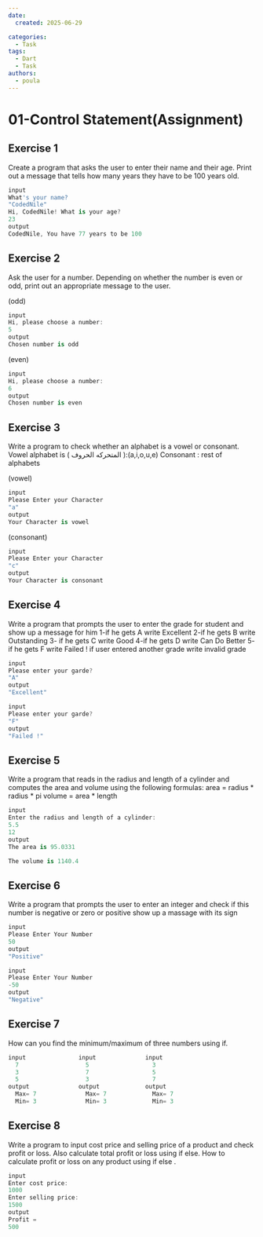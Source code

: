 ```yaml
---
date:
  created: 2025-06-29

categories:
  - Task
tags:
  - Dart
  - Task
authors:
  - poula
---
```


# 01-Control Statement(Assignment)

<!-- more -->

## Exercise 1

Create a program that asks the user to enter their name and their age. Print out a message that tells how many years they have to be 100 years old.


```dart
input
What's your name? 
"CodedNile"
Hi, CodedNile! What is your age?
23
output
CodedNile, You have 77 years to be 100

```
## Exercise 2

Ask the user for a number. Depending on whether the number is even or odd, print out an appropriate message to the user.

(odd)
```dart
input
Hi, please choose a number: 
5
output
Chosen number is odd
```

(even)
```dart
input
Hi, please choose a number: 
6
output
Chosen number is even
```

## Exercise 3

Write a program to check whether an alphabet is a vowel or consonant.
Vowel alphabet is ( ‫المتحركه‬ ‫الحروف‬ ):(a,i,o,u,e)
Consonant : rest of alphabets

(vowel)
```dart
input
Please Enter your Character 
"a"
output
Your Character is vowel
```

(consonant)
```dart
input
Please Enter your Character 
"c"
output
Your Character is consonant
```

## Exercise 4

Write a program that prompts the user to enter the grade for student and show up a
message for him
1-if he gets A write Excellent
2-if he gets B write Outstanding
3- if he gets C write Good
4-if he gets D write Can Do Better
5- if he gets F write Failed !
if user entered another grade write invalid grade


```dart
input
Please enter your garde?
"A"
output
"Excellent"
```

```dart
input
Please enter your garde?
"F"
output
"Failed !"
```
## Exercise 5
Write a program that reads in the radius
and length of a cylinder and computes the area and volume using the following
formulas:
area = radius * radius * pi
volume = area * length

```dart
input
Enter the radius and length of a cylinder:
5.5
12
output
The area is 95.0331

The volume is 1140.4
```
## Exercise 6
Write a program that prompts the user to enter an integer
and check if this number is negative or zero or positive show up a massage with its
sign
```dart
input
Please Enter Your Number
50
output
"Positive"
```

```dart
input
Please Enter Your Number
-50
output
"Negative"
```
## Exercise 7
How can you find the minimum/maximum of three numbers using if.
```dart
input               input              input
  7                   5                  3
  3                   7                  5
  5                   3                  7
output              output             output
  Max= 7              Max= 7             Max= 7
  Min= 3              Min= 3             Min= 3

```

## Exercise 8
Write a program to input cost price and selling price of a product and check profit or loss. Also calculate total profit or loss using if else. How to calculate profit or loss on any product using if else .

```dart
input
Enter cost price: 
1000
Enter selling price: 
1500
output
Profit =
500
```
